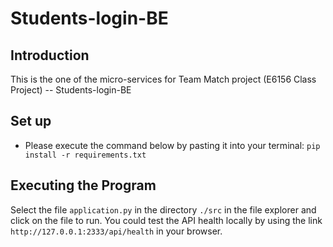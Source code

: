 # Students-login-BE

## Introduction
This is the one of the micro-services for Team Match project (E6156 Class Project) -- Students-login-BE

## Set up
- Please execute the command below by pasting it into your terminal:
```pip install -r requirements.txt```

## Executing the Program
Select the file ```application.py``` in the directory ```./src``` in the file explorer and click on the file to run.
You could test the API health locally by using the link ```http://127.0.0.1:2333/api/health``` in your browser.